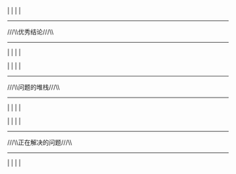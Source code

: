 


|
|
|
|
***
///\\\优秀结论///\\\
***
|
|
|
|







|
|
|
|
***
///\\\问题的堆栈///\\\
***
|
|
|
|













|
|
|
|
***
///\\\正在解决的问题///\\\
***
|
|
|
|



























































